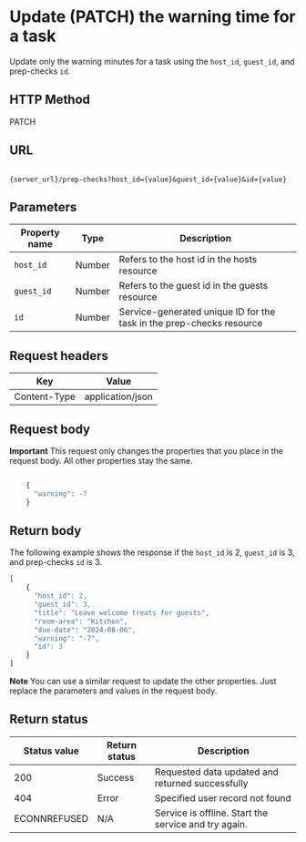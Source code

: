 # Update (PATCH) the warning time for a task

Update only the warning minutes for a task using the `host_id`, `guest_id`, and prep-checks `id`.

## HTTP Method

PATCH

## URL

```shell

{server_url}/prep-checks?host_id={value}&guest_id={value}&id={value}
```

## Parameters

| Property name | Type | Description |
| ------------- | ----------- | ----------- |
| `host_id` | Number | Refers to the host id in the hosts resource |
| `guest_id` | Number |Refers to the guest id in the guests resource |
| `id` | Number | Service-generated unique ID for the task in the prep-checks resource |

## Request headers

| Key | Value |
|---|---|
| Content-Type | application/json |

## Request body

**Important** This request only changes the properties that you place in the request body. All other properties stay the same.

```js

    {
      "warning": -7      
    }

```

## Return body

The following example shows the response if the `host_id` is 2, `guest_id` is 3, and prep-checks `id` is 3.

```js
[
    {
      "host_id": 2,
      "guest_id": 3,
      "title": "Leave welcome treats for guests",
      "room-area": "Kitchen",
      "due-date": "2024-08-06",
      "warning": "-7",
      "id": 3
    }
]
```

**Note** You can use a similar request to update the other properties. Just replace the parameters and values in the request body.

## Return status

| Status value | Return status | Description |
| ------------- | ----------- | ----------- |
| 200 | Success | Requested data updated and returned successfully |
| 404 | Error | Specified user record not found |
| ECONNREFUSED | N/A | Service is offline. Start the service and try again. |
